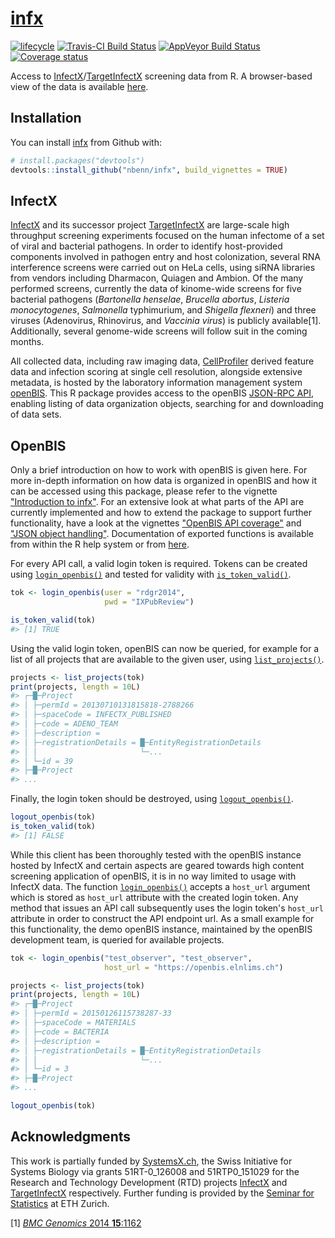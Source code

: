 
<!-- README.md is generated from README.Rmd. Please edit that file -->
<!-- build with rmarkdown::render("README.Rmd") -->
[infx](https://nbenn.github.io/infx)
====================================

[![lifecycle](https://img.shields.io/badge/lifecycle-maturing-blue.svg)](https://img.shields.io/badge/lifecycle-maturing-blue.svg) [![Travis-CI Build Status](https://travis-ci.org/nbenn/infx.svg?branch=master)](https://travis-ci.org/nbenn/infx) [![AppVeyor Build Status](https://ci.appveyor.com/api/projects/status/github/nbenn/infx?branch=master&svg=true)](https://ci.appveyor.com/project/nbenn/infx) [![Coverage status](https://codecov.io/gh/nbenn/infx/branch/master/graph/badge.svg)](https://codecov.io/github/nbenn/infx?branch=master)

Access to [InfectX](http://www.infectx.ch)/[TargetInfectX](https://www.targetinfectx.ch) screening data from R. A browser-based view of the data is available [here](http://www.infectx.ch/databrowser).

Installation
------------

You can install [infx](https://nbenn.github.io/infx) from Github with:

``` r
# install.packages("devtools")
devtools::install_github("nbenn/infx", build_vignettes = TRUE)
```

InfectX
-------

[InfectX](http://www.infectx.ch) and its successor project [TargetInfectX](https://www.targetinfectx.ch) are large-scale high throughput screening experiments focused on the human infectome of a set of viral and bacterial pathogens. In order to identify host-provided components involved in pathogen entry and host colonization, several RNA interference screens were carried out on HeLa cells, using siRNA libraries from vendors including Dharmacon, Quiagen and Ambion. Of the many performed screens, currently the data of kinome-wide screens for five bacterial pathogens (*Bartonella henselae*, *Brucella abortus*, *Listeria monocytogenes*, *Salmonella* typhimurium, and *Shigella flexneri*) and three viruses (Adenovirus, Rhinovirus, and *Vaccinia virus*) is publicly available[1]. Additionally, several genome-wide screens will follow suit in the coming months.

All collected data, including raw imaging data, [CellProfiler](http://cellprofiler.org) derived feature data and infection scoring at single cell resolution, alongside extensive metadata, is hosted by the laboratory information management system [openBIS](https://openbis.elnlims.ch). This R package provides access to the openBIS [JSON-RPC API](https://wiki-bsse.ethz.ch/display/openBISDoc1304/openBIS+JSON+API), enabling listing of data organization objects, searching for and downloading of data sets.

OpenBIS
-------

Only a brief introduction on how to work with openBIS is given here. For more in-depth information on how data is organized in openBIS and how it can be accessed using this package, please refer to the vignette ["Introduction to infx"](https://nbenn.github.io/infx/articles/infx-intro.html). For an extensive look at what parts of the API are currently implemented and how to extend the package to support further functionality, have a look at the vignettes ["OpenBIS API coverage"](https://nbenn.github.io/infx/articles/openbis-api.html) and ["JSON object handling"](https://nbenn.github.io/infx/articles/json-class.html). Documentation of exported functions is available from within the R help system or from [here](https://nbenn.github.io/infx/reference/index.html).

For every API call, a valid login token is required. Tokens can be created using [`login_openbis()`](https://nbenn.github.io/infx/reference/login.html) and tested for validity with [`is_token_valid()`](https://nbenn.github.io/infx/reference/login.html).

``` r
tok <- login_openbis(user = "rdgr2014",
                     pwd = "IXPubReview")

is_token_valid(tok)
#> [1] TRUE
```

Using the valid login token, openBIS can now be queried, for example for a list of all projects that are available to the given user, using [`list_projects()`](https://nbenn.github.io/infx/reference/list_projects.html).

``` r
projects <- list_projects(tok)
print(projects, length = 10L)
#> ┌─█─Project 
#> │ ├─permId = 20130710131815818-2788266 
#> │ ├─spaceCode = INFECTX_PUBLISHED 
#> │ ├─code = ADENO_TEAM 
#> │ ├─description =  
#> │ ├─registrationDetails = █─EntityRegistrationDetails 
#> │ │                       └─... 
#> │ └─id = 39 
#> ├─█─Project 
#> ...
```

Finally, the login token should be destroyed, using [`logout_openbis()`](https://nbenn.github.io/infx/reference/login.html).

``` r
logout_openbis(tok)
is_token_valid(tok)
#> [1] FALSE
```

While this client has been thoroughly tested with the openBIS instance hosted by InfectX and certain aspects are geared towards high content screening application of openBIS, it is in no way limited to usage with InfectX data. The function [`login_openbis()`](https://nbenn.github.io/infx/reference/login.html) accepts a `host_url` argument which is stored as `host_url` attribute with the created login token. Any method that issues an API call subsequently uses the login token's `host_url` attribute in order to construct the API endpoint url. As a small example for this functionality, the demo openBIS instance, maintained by the openBIS development team, is queried for available projects.

``` r
tok <- login_openbis("test_observer", "test_observer",
                     host_url = "https://openbis.elnlims.ch")

projects <- list_projects(tok)
print(projects, length = 10L)
#> ┌─█─Project 
#> │ ├─permId = 20150126115738287-33 
#> │ ├─spaceCode = MATERIALS 
#> │ ├─code = BACTERIA 
#> │ ├─description =  
#> │ ├─registrationDetails = █─EntityRegistrationDetails 
#> │ │                       └─... 
#> │ └─id = 3 
#> ├─█─Project 
#> ...

logout_openbis(tok)
```

Acknowledgments
---------------

This work is partially funded by [SystemsX.ch](http://www.systemsx.ch), the Swiss Initiative for Systems Biology via grants 51RT-0\_126008 and 51RTP0\_151029 for the Research and Technology Development (RTD) projects [InfectX](https://infectx.ch) and [TargetInfectX](https://www.targetinfectx.ch) respectively. Further funding is provided by the [Seminar for Statistics](https://www.math.ethz.ch/sfs) at ETH Zurich.

[1] [*BMC Genomics* 2014 **15**:1162](https://doi.org/10.1186/1471-2164-15-1162)
